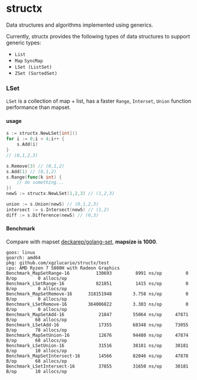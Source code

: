 # structx

Data structures and algorithms implemented using generics.

Currently, structx provides the following types of data structures to support generic types:

- `List`
- `Map`  `SyncMap`
- `LSet (ListSet)`
- `ZSet (SortedSet)`

### LSet

`LSet` is a collection of map + list, has a faster `Range`, `Interset`, `Union` function performance than mapset.

#### **usage**

```go
s := structx.NewLSet[int]()
for i := 0;i < 4;i++ {
    s.Add(i)
}
// (0,1,2,3)

s.Remove(3) // (0,1,2)
s.Add(1) // (0,1,2)
s.Range(func(k int) {
    // do something...
})
newS := structx.NewLSet(1,2,3) // (1,2,3)

union := s.Union(newS) // (0,1,2,3)
intersect := s.Intersect(newS) // (1,2)
diff := s.Difference(newS) // (0,3)
```

#### **Benchmark**

Compare with mapset [deckarep/golang-set](https://github.com/deckarep/golang-set), **mapsize is 1000**.

```
goos: linux
goarch: amd64
pkg: github.com/xgzlucario/structx/test
cpu: AMD Ryzen 7 5800H with Radeon Graphics  
Benchmark_MapSetRange-16          130693	     8991 ns/op	        0 B/op	      0 allocs/op
Benchmark_LSetRange-16            821851	     1415 ns/op	        0 B/op	      0 allocs/op
Benchmark_MapSetRemove-16      318151948	    3.758 ns/op	        0 B/op	      0 allocs/op
Benchmark_LSetRemove-16        364006822	    3.303 ns/op	        0 B/op	      0 allocs/op
Benchmark_MapSetAdd-16         	   21847	    55064 ns/op	    47871 B/op	     68 allocs/op
Benchmark_LSetAdd-16               17355	    68348 ns/op	    73055 B/op	     78 allocs/op
Benchmark_MapSetUnion-16           12676	    94480 ns/op	    47874 B/op	     68 allocs/op
Benchmark_LSetUnion-16             31516	    38181 ns/op	    30181 B/op	     10 allocs/op
Benchmark_MapSetIntersect-16       14566	    82046 ns/op	    47878 B/op	     68 allocs/op
Benchmark_LSetIntersect-16         37855	    31650 ns/op	    30181 B/op	     10 allocs/op
```


